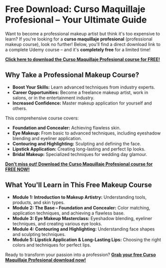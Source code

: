 # Free Download: Curso Maquillaje Profesional – Your Ultimate Guide

Want to become a professional makeup artist but think it's too expensive to learn? If you're looking for a **curso maquillaje profesional** (professional makeup course), look no further! Below, you'll find a direct download link to a complete Udemy course – and it's **completely free** for a limited time!

[**Click here to download the Curso Maquillaje Profesional course for FREE!**](https://udemywork.com/curso-maquillaje-profesional)

## Why Take a Professional Makeup Course?

*   **Boost Your Skills:** Learn advanced techniques from industry experts.
*   **Career Opportunities:** Become a freelance makeup artist, work in salons, or in the entertainment industry.
*   **Increased Confidence:** Master makeup application for yourself and others.

This comprehensive course covers:

*   **Foundation and Concealer:** Achieving flawless skin.
*   **Eye Makeup:** From basic to advanced techniques, including eyeshadow blending and eyeliner application.
*   **Contouring and Highlighting:** Sculpting and defining the face.
*   **Lipstick Application:** Creating long-lasting and perfect lip looks.
*   **Bridal Makeup:** Specialized techniques for wedding day glamour.

[**Don't miss out! Download the Curso Maquillaje Profesional course for FREE NOW!**](https://udemywork.com/curso-maquillaje-profesional)

## What You'll Learn in This Free Makeup Course

*   **Module 1: Introduction to Makeup Artistry:** Understanding tools, products, and skin types.
*   **Module 2: The Base – Foundation and Concealer:** Color matching, application techniques, and achieving a flawless base.
*   **Module 3: Eye Makeup Masterclass:** Eyeshadow blending, eyeliner techniques, and creating various eye looks.
*   **Module 4: Contouring and Highlighting:** Understanding face shapes and sculpting techniques.
*   **Module 5: Lipstick Application & Long-Lasting Lips:** Choosing the right colors and techniques for perfect lips.

Ready to transform your passion into a profession? **[Grab your free Curso Maquillaje Profesional download now!](https://udemywork.com/curso-maquillaje-profesional)**
